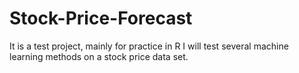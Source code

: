 # Stock-Price-Forecast
It is a test project, mainly for practice in R
I will test several machine learning methods on a stock price data set.
